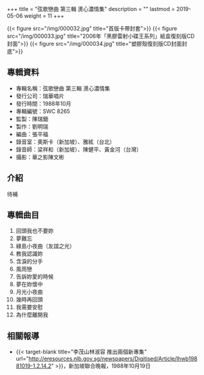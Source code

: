 +++
title = "弦歌戀曲 第三輯 燙心濃情集"
description = ""
lastmod = 2019-05-06
weight = 11
+++

{{< figure src="/img/000032.jpg"  title="首版卡帶封套">}}
{{< figure src="/img/000033.jpg" title="2006年「黑膠雷射小碟王系列」紙盒復刻版CD封面">}}
{{< figure src="/img/000034.jpg" title="塑膠殼復刻版CD封面封底">}}

## 專輯資料

* 專輯名稱：弦歌戀曲 第三輯 燙心濃情集
* 發行公司：瑞華唱片
* 發行時間：1988年10月
* 專輯編號：SWC 8265
* 監製：陳瑞鈿
* 製作：劉明瑞
* 編曲：張平福
* 錄音室：奧斯卡（新加坡）、雅絃（台北）
* 錄音師：梁祥和（新加坡）、陳健平、黃金河（台灣）
* 攝影：華之影陳文彬

## 介紹

待補


## 專輯曲目

1. 回頭我也不要妳
2. 夢難忘
3. 綠島小夜曲（友誼之光）
4. 教我認識妳
5. 含淚的分手
6. 風雨戀
7. 告訴妳愛的時候
8. 夢在妳懷中
9. 月光小夜曲
10. 幾時再回頭
11. 我需要安慰
12. 為什麼離開我

## 相關報導
* {{< target-blank title="李茂山林淑容 推出兩個新專集" url="http://eresources.nlb.gov.sg/newspapers/Digitised/Article/lhwb19881019-1.2.14.2" >}}，新加坡聯合晚報，1988年10月19日
